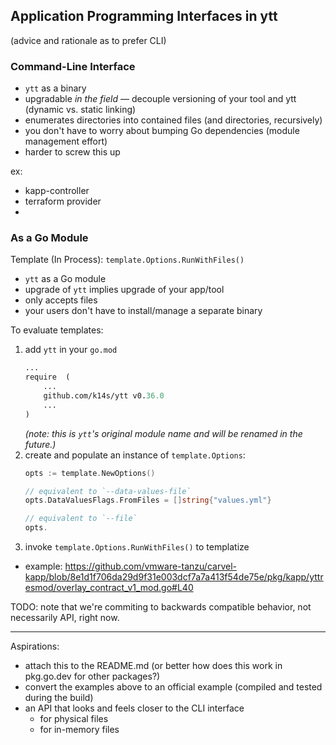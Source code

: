 ## Application Programming Interfaces in ytt

(advice and rationale as to prefer CLI)


### Command-Line Interface

- `ytt` as a binary
- upgradable _in the field_ — decouple versioning of your tool and ytt (dynamic vs. static linking)
- enumerates directories into contained files (and directories, recursively)
- you don't have to worry about bumping Go dependencies (module management effort)
- harder to screw this up

ex:
- kapp-controller
- terraform provider
- 


### As a Go Module
Template (In Process): `template.Options.RunWithFiles()`

- `ytt` as a Go module
- upgrade of `ytt` implies upgrade of your app/tool
- only accepts files
- your users don't have to install/manage a separate binary

To evaluate templates:
1. add `ytt` in your `go.mod`
   ```go.mod
   ...
   require  (
       ...
       github.com/k14s/ytt v0.36.0
       ...
   )
   ```
   _(note: this is `ytt`'s original module name and will be renamed in the future.)_
2. create and populate an instance of `template.Options`:
   ```go
   opts := template.NewOptions()
   
   // equivalent to `--data-values-file`
   opts.DataValuesFlags.FromFiles = []string{"values.yml"}
   
   // equivalent to `--file`
   opts.
   ```
3. invoke `template.Options.RunWithFiles()` to templatize

- example: https://github.com/vmware-tanzu/carvel-kapp/blob/8e1d1f706da29d9f31e003dcf7a7a413f54de75e/pkg/kapp/yttresmod/overlay_contract_v1_mod.go#L40

TODO: note that we're commiting to backwards compatible behavior, not necessarily API, right now.

---

Aspirations:

- attach this to the README.md (or better how does this work in pkg.go.dev for other packages?)
- convert the examples above to an official example (compiled and tested during the build)
- an API that looks and feels closer to the CLI interface
  - for physical files
  - for in-memory files